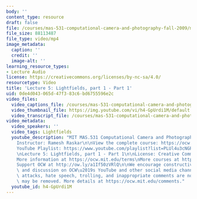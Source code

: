 ```yaml
---
body: ''
content_type: resource
draft: false
file: /courses/mas-531-computational-camera-and-photography-fall-2009/mitmas_531f09_lec05_1_360p_16_9.mp4
file_size: 88113487
file_type: video/mp4
image_metadata:
  caption: ''
  credit: ''
  image-alt: ''
learning_resource_types:
- Lecture Audio
license: https://creativecommons.org/licenses/by-nc-sa/4.0/
resourcetype: Video
title: 'Lecture 5: Lightfields, part 1 - Part 1'
uid: 0de4d043-065d-47f3-83c6-bd6755596e2c
video_files:
  video_captions_file: /courses/mas-531-computational-camera-and-photography-fall-2009/1qpY5H0Lq2_xpJwvMDAzsTLJSoM5bj0O9_transcript.webvtt
  video_thumbnail_file: https://img.youtube.com/vi/h4-GpUrdi1M/default.jpg
  video_transcript_file: /courses/mas-531-computational-camera-and-photography-fall-2009/1qpY5H0Lq2_xpJwvMDAzsTLJSoM5bj0O9_transcript.pdf
video_metadata:
  video_speakers: ''
  video_tags: Lightfields
  youtube_description: "MIT MAS.531 Computational Camera and Photography, Fall 2009\n\
    Instructor: Ramesh Raskar\n\nView the complete course: https://ocw.mit.edu/courses/mas-531-computational-camera-and-photography-fall-2009/\n\
    YouTube Playlist: https://www.youtube.com/playlist?list=PLUl4u3cNGP61pwA6paIRZ30q1sjLE8b6c\n\
    \nLecture 5: Lightfields, part 1 - Part 1\n\nLicense: Creative Commons BY-NC-SA\n\
    More information at https://ocw.mit.edu/terms\nMore courses at https://ocw.mit.edu\n\
    Support OCW at http://ow.ly/a1If50zVRlQ\n\nWe encourage constructive comments\
    \ and discussion on OCW\u2019s YouTube and other social media channels. Personal\
    \ attacks, hate speech, trolling, and inappropriate comments are not allowed and\
    \ may be removed. More details at https://ocw.mit.edu/comments."
  youtube_id: h4-GpUrdi1M
---
```

